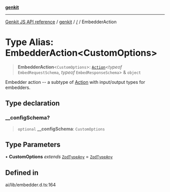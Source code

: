 [**genkit**](../README.md)

***

[Genkit JS API reference](../../README.md) / [genkit](../README.md) / [/](../README.md) / EmbedderAction

# Type Alias: EmbedderAction\<CustomOptions\>

> **EmbedderAction**\<`CustomOptions`\>: [`Action`](Action.md)\<*typeof* `EmbedRequestSchema`, *typeof* `EmbedResponseSchema`\> & `object`

Embedder action -- a subtype of [Action](Action.md) with input/output types for embedders.

## Type declaration

### \_\_configSchema?

> `optional` **\_\_configSchema**: `CustomOptions`

## Type Parameters

• **CustomOptions** *extends* [`ZodTypeAny`](../namespaces/z/type-aliases/ZodTypeAny.md) = [`ZodTypeAny`](../namespaces/z/type-aliases/ZodTypeAny.md)

## Defined in

ai/lib/embedder.d.ts:164
